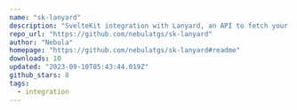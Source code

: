 ```yaml
---
name: "sk-lanyard"
description: "SvelteKit integration with Lanyard, an API to fetch your Discord presence"
repo_url: "https://github.com/nebulatgs/sk-lanyard"
author: "Nebula"
homepage: "https://github.com/nebulatgs/sk-lanyard#readme"
downloads: 10
updated: "2023-09-10T05:43:44.019Z"
github_stars: 8
tags: 
  - integration
---
```

